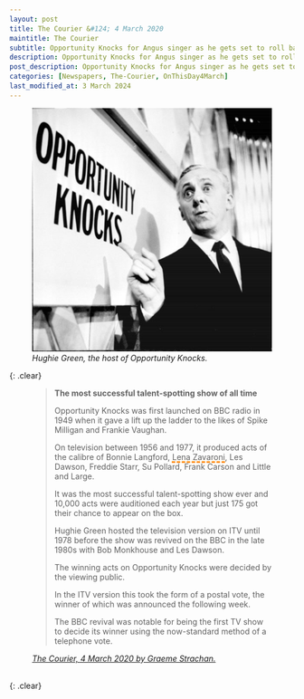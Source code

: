 ```yaml
---
layout: post
title: The Courier &#124; 4 March 2020
maintitle: The Courier
subtitle: Opportunity Knocks for Angus singer as he gets set to roll back the years at Webster Theatre charity concert by Graeme Strachan
description: Opportunity Knocks for Angus singer as he gets set to roll back the years at Webster Theatre charity concert by Graeme Strachan
post_description: Opportunity Knocks for Angus singer as he gets set to roll back the years at Webster Theatre charity concert by Graeme Strachan
categories: [Newspapers, The-Courier, OnThisDay4March]
last_modified_at: 3 March 2024
---
```


<figure class="fig1">
<a href="/assets/images/hughie-green/hughie-green-the-host-of-opportunity-onocks.jpg"><img src="/assets/images/hughie-green/hughie-green-the-host-of-opportunity-onocks.jpg" class="full-width zoom-in"></a>
<cite>Hughie Green, the host of Opportunity Knocks.</cite>
</figure>

{: .clear}

<figure class="fig3">
<blockquote>
<p><strong>The most successful talent-spotting show of all time</strong></p>
<p>Opportunity Knocks was first launched on BBC radio in 1949 when it gave a lift up the ladder to the likes of Spike Milligan and Frankie Vaughan.</p>
<p>On television between 1956 and 1977, it produced acts of the calibre of Bonnie Langford, <span style="text-decoration: underline dashed darkorange 3px;">Lena Zavaroni</span>, Les Dawson, Freddie Starr, Su Pollard, Frank Carson and Little and Large.</p>
<p>It was the most successful talent-spotting show ever and 10,000 acts were auditioned each year but just 175 got their chance to appear on the box.</p>
<p>Hughie Green hosted the television version on ITV until 1978 before the show was revived on the BBC in the late 1980s with Bob Monkhouse and Les Dawson.</p>
<p>The winning acts on Opportunity Knocks were decided by the viewing public.</p>
<p>In the ITV version this took the form of a postal vote, the winner of which was announced the following week.</p>
<p>The BBC revival was notable for being the first TV show to decide its winner using the now-standard method of a telephone vote.</p>
</blockquote>
<cite><a class="external-link" href="https://www.thecourier.co.uk/fp/news/angus-mearns/1164845/opportunity-knocks-for-angus-singer-as-he-gets-set-to-roll-back-the-years-at-webster-theatre-charity-concert/#:~:text=The%20most%20successful%20talent%2Dspotting%20show%20of%20all%20time">The Courier, 4 March 2020 by Graeme Strachan.</a></cite>
</figure>

<br />{: .clear}

